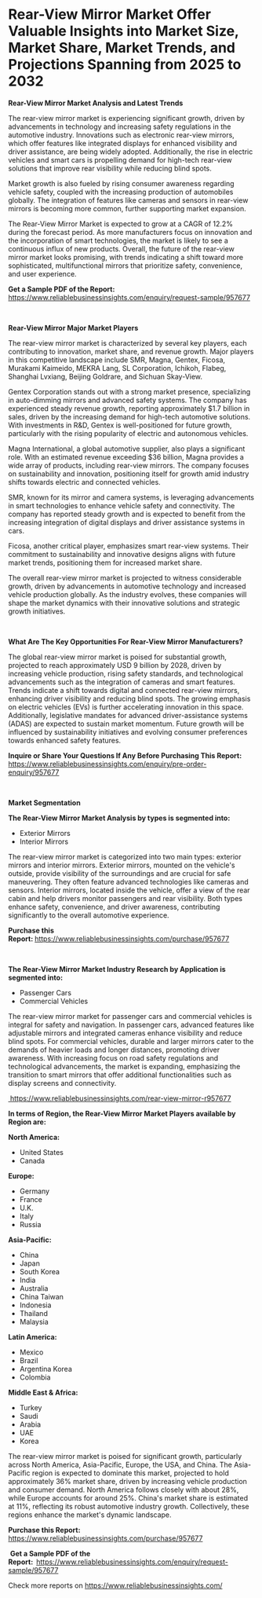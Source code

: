 <p><h1>Rear-View Mirror Market Offer Valuable Insights into Market Size, Market Share, Market Trends, and Projections Spanning from 2025 to 2032</h1></p><p><strong>Rear-View Mirror Market Analysis and Latest Trends</strong></p>
<p><p>The rear-view mirror market is experiencing significant growth, driven by advancements in technology and increasing safety regulations in the automotive industry. Innovations such as electronic rear-view mirrors, which offer features like integrated displays for enhanced visibility and driver assistance, are being widely adopted. Additionally, the rise in electric vehicles and smart cars is propelling demand for high-tech rear-view solutions that improve rear visibility while reducing blind spots.</p><p>Market growth is also fueled by rising consumer awareness regarding vehicle safety, coupled with the increasing production of automobiles globally. The integration of features like cameras and sensors in rear-view mirrors is becoming more common, further supporting market expansion. </p><p>The Rear-View Mirror Market is expected to grow at a CAGR of 12.2% during the forecast period. As more manufacturers focus on innovation and the incorporation of smart technologies, the market is likely to see a continuous influx of new products. Overall, the future of the rear-view mirror market looks promising, with trends indicating a shift toward more sophisticated, multifunctional mirrors that prioritize safety, convenience, and user experience.</p></p>
<p><strong>Get a Sample PDF of the Report:&nbsp;</strong> <a href="https://www.reliablebusinessinsights.com/enquiry/request-sample/957677?utm_campaign=3439&utm_medium=2&utm_source=Github&utm_content=ia&utm_term=21032025&utm_id=rear-view-mirror">https://www.reliablebusinessinsights.com/enquiry/request-sample/957677</a></p>
<p>&nbsp;</p>
<p><strong>Rear-View Mirror Major Market Players</strong></p>
<p><p>The rear-view mirror market is characterized by several key players, each contributing to innovation, market share, and revenue growth. Major players in this competitive landscape include SMR, Magna, Gentex, Ficosa, Murakami Kaimeido, MEKRA Lang, SL Corporation, Ichikoh, Flabeg, Shanghai Lvxiang, Beijing Goldrare, and Sichuan Skay-View.</p><p>Gentex Corporation stands out with a strong market presence, specializing in auto-dimming mirrors and advanced safety systems. The company has experienced steady revenue growth, reporting approximately $1.7 billion in sales, driven by the increasing demand for high-tech automotive solutions. With investments in R&D, Gentex is well-positioned for future growth, particularly with the rising popularity of electric and autonomous vehicles.</p><p>Magna International, a global automotive supplier, also plays a significant role. With an estimated revenue exceeding $36 billion, Magna provides a wide array of products, including rear-view mirrors. The company focuses on sustainability and innovation, positioning itself for growth amid industry shifts towards electric and connected vehicles.</p><p>SMR, known for its mirror and camera systems, is leveraging advancements in smart technologies to enhance vehicle safety and connectivity. The company has reported steady growth and is expected to benefit from the increasing integration of digital displays and driver assistance systems in cars.</p><p>Ficosa, another critical player, emphasizes smart rear-view systems. Their commitment to sustainability and innovative designs aligns with future market trends, positioning them for increased market share.</p><p>The overall rear-view mirror market is projected to witness considerable growth, driven by advancements in automotive technology and increased vehicle production globally. As the industry evolves, these companies will shape the market dynamics with their innovative solutions and strategic growth initiatives.</p></p>
<p>&nbsp;</p>
<p><strong>What Are The Key Opportunities For Rear-View Mirror Manufacturers?</strong></p>
<p><p>The global rear-view mirror market is poised for substantial growth, projected to reach approximately USD 9 billion by 2028, driven by increasing vehicle production, rising safety standards, and technological advancements such as the integration of cameras and smart features. Trends indicate a shift towards digital and connected rear-view mirrors, enhancing driver visibility and reducing blind spots. The growing emphasis on electric vehicles (EVs) is further accelerating innovation in this space. Additionally, legislative mandates for advanced driver-assistance systems (ADAS) are expected to sustain market momentum. Future growth will be influenced by sustainability initiatives and evolving consumer preferences towards enhanced safety features.</p></p>
<p><strong>Inquire or Share Your Questions If Any Before Purchasing This Report:</strong> <a href="https://www.reliablebusinessinsights.com/enquiry/pre-order-enquiry/957677?utm_campaign=3439&utm_medium=2&utm_source=Github&utm_content=ia&utm_term=21032025&utm_id=rear-view-mirror">https://www.reliablebusinessinsights.com/enquiry/pre-order-enquiry/957677</a></p>
<p>&nbsp;</p>
<p><strong>Market Segmentation</strong></p>
<p><strong>The Rear-View Mirror Market Analysis by types is segmented into:</strong></p>
<p><ul><li>Exterior Mirrors</li><li>Interior Mirrors</li></ul></p>
<p><p>The rear-view mirror market is categorized into two main types: exterior mirrors and interior mirrors. Exterior mirrors, mounted on the vehicle's outside, provide visibility of the surroundings and are crucial for safe maneuvering. They often feature advanced technologies like cameras and sensors. Interior mirrors, located inside the vehicle, offer a view of the rear cabin and help drivers monitor passengers and rear visibility. Both types enhance safety, convenience, and driver awareness, contributing significantly to the overall automotive experience.</p></p>
<p><strong>Purchase this Report:&nbsp;</strong><a href="https://www.reliablebusinessinsights.com/purchase/957677?utm_campaign=3439&utm_medium=2&utm_source=Github&utm_content=ia&utm_term=21032025&utm_id=rear-view-mirror">https://www.reliablebusinessinsights.com/purchase/957677</a></p>
<p>&nbsp;</p>
<p><strong>The Rear-View Mirror Market Industry Research by Application is segmented into:</strong></p>
<p><ul><li>Passenger Cars</li><li>Commercial Vehicles</li></ul></p>
<p><p>The rear-view mirror market for passenger cars and commercial vehicles is integral for safety and navigation. In passenger cars, advanced features like adjustable mirrors and integrated cameras enhance visibility and reduce blind spots. For commercial vehicles, durable and larger mirrors cater to the demands of heavier loads and longer distances, promoting driver awareness. With increasing focus on road safety regulations and technological advancements, the market is expanding, emphasizing the transition to smart mirrors that offer additional functionalities such as display screens and connectivity.</p></p>
<p><a href="https://www.reliablebusinessinsights.com/rear-view-mirror-r957677?utm_campaign=3439&utm_medium=2&utm_source=Github&utm_content=ia&utm_term=21032025&utm_id=rear-view-mirror">&nbsp;https://www.reliablebusinessinsights.com/rear-view-mirror-r957677</a></p>
<p><strong>In terms of Region, the Rear-View Mirror Market Players available by Region are:</strong></p>
<p>
    <p> <strong> North America: </strong>
        <ul>
            <li>United States</li>
            <li>Canada</li>
        </ul>
        </p> 
    <p> <strong> Europe: </strong>
        <ul>
            <li>Germany</li>
            <li>France</li>
            <li>U.K.</li>
            <li>Italy</li>
            <li>Russia</li>
        </ul>
        </p> 
    <p> <strong> Asia-Pacific: </strong>
        <ul>
            <li>China</li>
            <li>Japan</li>
            <li>South Korea</li>
            <li>India</li>
            <li>Australia</li>
            <li>China Taiwan</li>
            <li>Indonesia</li>
            <li>Thailand</li>
            <li>Malaysia</li>
        </ul>
        </p> 
    <p> <strong> Latin America: </strong>
        <ul>
            <li>Mexico</li>
            <li>Brazil</li>
            <li>Argentina Korea</li>
            <li>Colombia</li>
        </ul>
        </p> 
    <p> <strong> Middle East & Africa: </strong>
        <ul>
            <li>Turkey</li>
            <li>Saudi</li>
            <li>Arabia</li>
            <li>UAE</li>
            <li>Korea</li>
        </ul>
    </p>
    </p>
<p><p>The rear-view mirror market is poised for significant growth, particularly across North America, Asia-Pacific, Europe, the USA, and China. The Asia-Pacific region is expected to dominate this market, projected to hold approximately 36% market share, driven by increasing vehicle production and consumer demand. North America follows closely with about 28%, while Europe accounts for around 25%. China's market share is estimated at 11%, reflecting its robust automotive industry growth. Collectively, these regions enhance the market's dynamic landscape.</p></p>
<p><strong>Purchase this Report: </strong><a href="https://www.reliablebusinessinsights.com/purchase/957677?utm_campaign=3439&utm_medium=2&utm_source=Github&utm_content=ia&utm_term=21032025&utm_id=rear-view-mirror">https://www.reliablebusinessinsights.com/purchase/957677</a></p>
<p>&nbsp;<strong>Get a Sample PDF of the Report:&nbsp;&nbsp;</strong><a href="https://www.reliablebusinessinsights.com/enquiry/request-sample/957677?utm_campaign=3439&utm_medium=2&utm_source=Github&utm_content=ia&utm_term=21032025&utm_id=rear-view-mirror">https://www.reliablebusinessinsights.com/enquiry/request-sample/957677</a></p>
<p><strong></strong></p>
<p>Check more reports on <a href="https://www.reliablebusinessinsights.com/?utm_campaign=3439&utm_medium=2&utm_source=Github&utm_content=ia&utm_term=21032025&utm_id=rear-view-mirror">https://www.reliablebusinessinsights.com/</a></p>